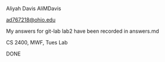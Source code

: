 Aliyah Davis
AliMDavis

ad767218@ohio.edu

My answers for git-lab lab2 have been recorded in answers.md

CS 2400, MWF, Tues Lab

DONE

